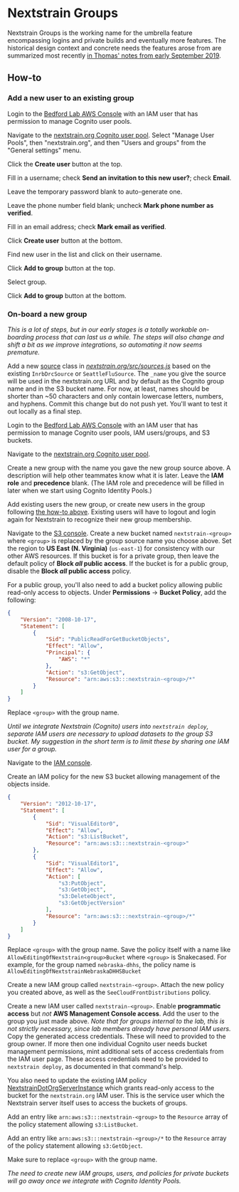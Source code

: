 # Nextstrain Groups

Nextstrain Groups is the working name for the umbrella feature encompassing logins and private builds and eventually more features.
The historical design context and concrete needs the features arose from are summarized most recently [in Thomas' notes from early September 2019](https://github.com/tsibley/blab-standup/blob/master/2019-09-06.md).

## How-to

### Add a new user to an existing group

Login to the [Bedford Lab AWS Console](https://bedfordlab.signin.aws.amazon.com/console) with an IAM user that has permission to manage Cognito user pools.

Navigate to the [nextstrain.org Cognito user pool](https://console.aws.amazon.com/cognito/users/?region=us-east-1#/pool/us-east-1_Cg5rcTged/users). Select "Manage User Pools", then "nextstrain.org", and then "Users and groups" from the "General settings" menu.

Click the **Create user** button at the top.

Fill in a username; check **Send an invitation to this new user?**; check **Email**.

Leave the temporary password blank to auto-generate one.

Leave the phone number field blank; uncheck **Mark phone number as verified**.

Fill in an email address; check **Mark email as verified**.

Click **Create user** button at the bottom.

Find new user in the list and click on their username.

Click **Add to group** button at the top.

Select group.

Click **Add to group** button at the bottom.


### On-board a new group

_This is a lot of steps, but in our early stages is a totally workable on-boarding process that can last us a while._
_The steps will also change and shift a bit as we improve integrations, so automating it now seems premature._

Add a new [source](glossary.md#source) class in [_nextstrain.org/src/sources.js_](https://github.com/nextstrain/nextstrain.org/blob/master/src/sources.js) based on the existing `InrbDrcSource` or `SeattleFluSource`.
The `_name` you give the source will be used in the nextstrain.org URL and by default as the Cognito group name and in the S3 bucket name.
For now, at least, names should be shorter than ~50 characters and only contain lowercase letters, numbers, and hyphens.
Commit this change but do not push yet.
You'll want to test it out locally as a final step.

Login to the [Bedford Lab AWS Console](https://bedfordlab.signin.aws.amazon.com/console) with an IAM user that has permission to manage Cognito user pools, IAM users/groups, and S3 buckets.

Navigate to the [nextstrain.org Cognito user pool](https://console.aws.amazon.com/cognito/users/?region=us-east-1#/pool/us-east-1_Cg5rcTged/users).

Create a new group with the name you gave the new group source above.
A description will help other teammates know what it is later.
Leave the **IAM role** and **precedence** blank.
(The IAM role and precedence will be filled in later when we start using Cognito Identity Pools.)

Add existing users the new group, or create new users in the group following [the how-to above](#add-a-new-user-to-an-existing-group).
Existing users will have to logout and login again for Nextstrain to recognize their new group membership.

Navigate to the [S3 console](https://s3.console.aws.amazon.com/s3/home?region=us-east-1).
Create a new bucket named `nextstrain-<group>` where `<group>` is replaced by the group source name you choose above.
Set the region to **US East (N. Virginia)** (`us-east-1`) for consistency with our other AWS resources.
If this bucket is for a private group, then leave the default policy of **Block _all_ public access**.
If the bucket is for a public group, disable the **Block _all_ public access** policy.

For a public group, you'll also need to add a bucket policy allowing public read-only access to objects.
Under **Permissions** → **Bucket Policy**, add the following:

```json
{
    "Version": "2008-10-17",
    "Statement": [
        {
            "Sid": "PublicReadForGetBucketObjects",
            "Effect": "Allow",
            "Principal": {
                "AWS": "*"
            },
            "Action": "s3:GetObject",
            "Resource": "arn:aws:s3:::nextstrain-<group>/*"
        }
    ]
}
```

Replace `<group>` with the group name.

_Until we integrate Nextstrain (Cognito) users into `nextstrain deploy`, separate IAM users are necessary to upload datasets to the group S3 bucket._
_My suggestion in the short term is to limit these by sharing one IAM user for a group._

Navigate to the [IAM console](https://console.aws.amazon.com/iam/home?region=us-east-1#/home).

Create an IAM policy for the new S3 bucket allowing management of the objects inside.

```json
{
    "Version": "2012-10-17",
    "Statement": [
        {
            "Sid": "VisualEditor0",
            "Effect": "Allow",
            "Action": "s3:ListBucket",
            "Resource": "arn:aws:s3:::nextstrain-<group>"
        },
        {
            "Sid": "VisualEditor1",
            "Effect": "Allow",
            "Action": [
                "s3:PutObject",
                "s3:GetObject",
                "s3:DeleteObject",
                "s3:GetObjectVersion"
            ],
            "Resource": "arn:aws:s3:::nextstrain-<group>/*"
        }
    ]
}
```

Replace `<group>` with the group name.
Save the policy itself with a name like `AllowEditingOfNextstrain<group>Bucket` where `<group>` is Snakecased.
For example, for the group named `nebraska-dhhs`, the policy name is `AllowEditingOfNextstrainNebraskaDHHSBucket`

Create a new IAM group called `nextstrain-<group>`.
Attach the new policy you created above, as well as the `SeeCloudFrontDistributions` policy.

Create a new IAM user called `nextstrain-<group>`.
Enable **programmatic access** but _not_ **AWS Management Console access**.
Add the user to the group you just made above.
_Note that for groups internal to the lab, this is not strictly necessary, since lab members already have personal IAM users._
Copy the generated access credentials.
These will need to provided to the group owner.
If more then one individual Cognito user needs bucket management permissions, mint additional sets of access credentials from the IAM user page.
These access credentials need to be provided to `nextstrain deploy`, as documented in that command's help.

You also need to update the existing IAM policy [NextstrainDotOrgServerInstance](https://console.aws.amazon.com/iam/home?region=us-east-1#/policies/arn:aws:iam::827581582529:policy/NextstrainDotOrgServerInstance$jsonEditor) which grants read-only access to the bucket for the `nextstrain.org` IAM user.
This is the service user which the Nextstrain server itself uses to access the buckets of groups.

Add an entry like `arn:aws:s3:::nextstrain-<group>` to the `Resource` array of the policy statement allowing `s3:ListBucket`.

Add an entry like `arn:aws:s3:::nextstrain-<group>/*` to the `Resource` array of the policy statement allowing `s3:GetObject`.

Make sure to replace `<group>` with the group name.

_The need to create new IAM groups, users, and policies for private buckets will go away once we integrate with Cognito Identity Pools._
